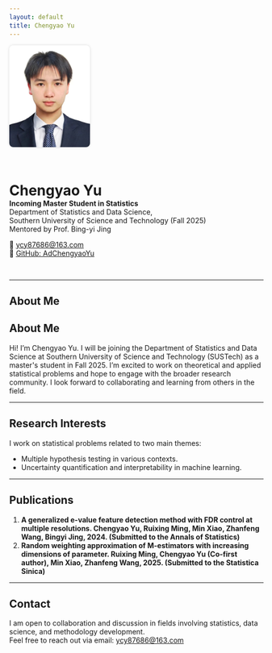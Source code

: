 ```yaml
---
layout: default
title: Chengyao Yu
---
```


<div style="display: flex; align-items: center; gap: 30px; flex-wrap: wrap; margin-bottom: 30px;">
  <img src="profile.jpg" alt="Chengyao Yu" width="160" style="border-radius: 8px; box-shadow: 0 0 5px rgba(0,0,0,0.15);" />
  <div>
    <h1 style="margin-bottom: 0;">Chengyao Yu</h1>
    <p style="margin-top: 0;"><strong>Incoming Master Student in Statistics</strong><br/>
    Department of Statistics and Data Science,<br/>
    Southern University of Science and Technology (Fall 2025)<br/>
    Mentored by Prof. Bing-yi Jing</p>
    <p>
      📧 <a href="mailto:ycy87686@163.com">ycy87686@163.com</a><br/>
      🔗 <a href="https://github.com/AdChengyaoYu" target="_blank">GitHub: AdChengyaoYu</a>
    </p>
  </div>
</div>

---

## About Me

## About Me

Hi! I’m Chengyao Yu. I will be joining the Department of Statistics and Data Science at Southern University of Science and Technology (SUSTech) as a master's student in Fall 2025. I’m excited to work on theoretical and applied statistical problems and hope to engage with the broader research community. I look forward to collaborating and learning from others in the field.


---

## Research Interests

I work on statistical problems related to two main themes:

- Multiple hypothesis testing in various contexts.  
- Uncertainty quantification and interpretability in machine learning.

---

## Publications

1. **A generalized e-value feature detection method with FDR control at multiple resolutions. Chengyao Yu, Ruixing Ming, Min Xiao, Zhanfeng Wang, Bingyi Jing, 2024. (Submitted to the Annals of Statistics)**  
2. **Random weighting approximation of M-estimators with increasing dimensions of parameter. Ruixing Ming, Chengyao Yu (Co-first author), Min Xiao, Zhanfeng Wang, 2025. (Submitted to the Statistica Sinica)**

---

## Contact

I am open to collaboration and discussion in fields involving statistics, data science, and methodology development.  
Feel free to reach out via email: [ycy87686@163.com](mailto:ycy87686@163.com)

